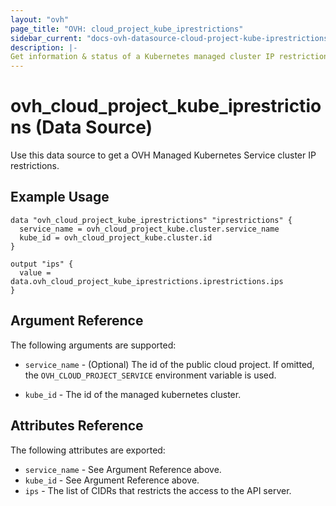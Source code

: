 ```yaml
---
layout: "ovh"
page_title: "OVH: cloud_project_kube_iprestrictions"
sidebar_current: "docs-ovh-datasource-cloud-project-kube-iprestrictions-x"
description: |-
Get information & status of a Kubernetes managed cluster IP restrictions in a public cloud project.
---
```


# ovh_cloud_project_kube_iprestrictions (Data Source)

Use this data source to get a OVH Managed Kubernetes Service cluster IP restrictions.

## Example Usage

```hcl
data "ovh_cloud_project_kube_iprestrictions" "iprestrictions" {
  service_name = ovh_cloud_project_kube.cluster.service_name
  kube_id = ovh_cloud_project_kube.cluster.id
}

output "ips" {
  value = data.ovh_cloud_project_kube_iprestrictions.iprestrictions.ips
}
```

## Argument Reference

The following arguments are supported:

* `service_name` - (Optional) The id of the public cloud project. If omitted,
  the `OVH_CLOUD_PROJECT_SERVICE` environment variable is used.

* `kube_id` - The id of the managed kubernetes cluster.

## Attributes Reference

The following attributes are exported:

* `service_name` - See Argument Reference above.
* `kube_id` - See Argument Reference above.
* `ips` - The list of CIDRs that restricts the access to the API server.
